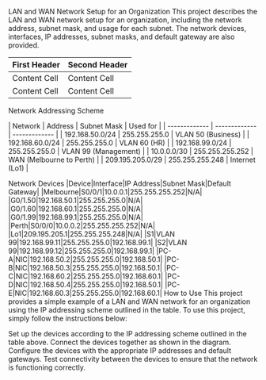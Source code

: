 LAN and WAN Network Setup for an Organization
This project describes the LAN and WAN network setup for an organization, including the network address, subnet mask, and usage for each subnet. The network devices, interfaces, IP addresses, subnet masks, and default gateway are also provided.

| First Header  | Second Header |
| ------------- | ------------- |
| Content Cell  | Content Cell  |
| Content Cell  | Content Cell  |

Network Addressing Scheme

| Network | Address |	Subnet Mask |	Used for |
| ------------- | ------------- | ------------- |
| 192.168.50.0/24 | 255.255.255.0 | VLAN 50 (Business) |
| 192.168.60.0/24 | 255.255.255.0 | VLAN 60 (HR) |
| 192.168.99.0/24 | 255.255.255.0 | VLAN 99 (Management) |
| 10.0.0.0/30 | 255.255.255.252 | WAN (Melbourne to Perth) |
| 209.195.205.0/29 | 255.255.255.248 | Internet (Lo1) |

Network Devices
|Device|Interface|IP Address|Subnet Mask|Default Gateway|
|Melbourne|S0/0/1|10.0.0.1|255.255.255.252|N/A|
|G0/1.50|192.168.50.1|255.255.255.0|N/A|
|G0/1.60|192.168.60.1|255.255.255.0|N/A|
|G0/1.99|192.168.99.1|255.255.255.0|N/A|
|Perth|S0/0/0|10.0.0.2|255.255.255.252|N/A|
|Lo1|209.195.205.1|255.255.255.248|N/A|
|S1|VLAN 99|192.168.99.11|255.255.255.0|192.168.99.1|
|S2|VLAN 99|192.168.99.12|255.255.255.0|192.168.99.1|
|PC-A|NIC|192.168.50.2|255.255.255.0|192.168.50.1|
|PC-B|NIC|192.168.50.3|255.255.255.0|192.168.50.1|
|PC-C|NIC|192.168.60.2|255.255.255.0|192.168.60.1|
|PC-D|NIC|192.168.50.4|255.255.255.0|192.168.50.1|
|PC-E|NIC|192.168.60.3|255.255.255.0|192.168.60.1|
How to Use
This project provides a simple example of a LAN and WAN network for an organization using the IP addressing scheme outlined in the table. To use this project, simply follow the instructions below:

Set up the devices according to the IP addressing scheme outlined in the table above.
Connect the devices together as shown in the diagram.
Configure the devices with the appropriate IP addresses and default gateways.
Test connectivity between the devices to ensure that the network is functioning correctly.
